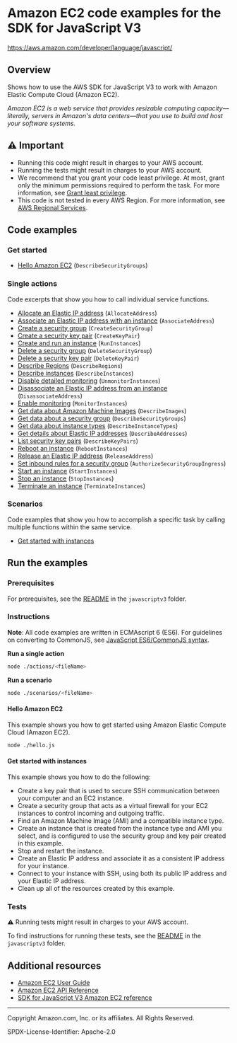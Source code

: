 <!--Generated by WRITEME on 2023-02-15 23:39:07.000519 (UTC)-->
# Amazon EC2 code examples for the SDK for JavaScript V3

https://aws.amazon.com/developer/language/javascript/

## Overview

Shows how to use the AWS SDK for JavaScript V3 to work with Amazon Elastic Compute Cloud (Amazon EC2).

<!--custom.overview.start-->
<!--custom.overview.end-->

*Amazon EC2 is a web service that provides resizable computing capacity—literally, servers in Amazon's data centers—that you use to build and host your software systems.*

## ⚠ Important

* Running this code might result in charges to your AWS account.
* Running the tests might result in charges to your AWS account.
* We recommend that you grant your code least privilege. At most, grant only the minimum permissions required to perform the task. For more information, see [Grant least privilege](https://docs.aws.amazon.com/IAM/latest/UserGuide/best-practices.html#grant-least-privilege).
* This code is not tested in every AWS Region. For more information, see [AWS Regional Services](https://aws.amazon.com/about-aws/global-infrastructure/regional-product-services).

<!--custom.important.start-->
<!--custom.important.end-->

## Code examples

### Get started

* [Hello Amazon EC2](hello.js#L8) (`DescribeSecurityGroups`)

### Single actions

Code excerpts that show you how to call individual service functions.

* [Allocate an Elastic IP address](actions/allocate-address.js#L8) (`AllocateAddress`)
* [Associate an Elastic IP address with an instance](actions/associate-address.js#L8) (`AssociateAddress`)
* [Create a security group](actions/create-security-group.js#L8) (`CreateSecurityGroup`)
* [Create a security key pair](actions/create-key-pair.js#L8) (`CreateKeyPair`)
* [Create and run an instance](actions/run-instances.js#L8) (`RunInstances`)
* [Delete a security group](actions/delete-security-group.js#L8) (`DeleteSecurityGroup`)
* [Delete a security key pair](actions/delete-key-pair.js#L8) (`DeleteKeyPair`)
* [Describe Regions](actions/describe-regions.js#L8) (`DescribeRegions`)
* [Describe instances](actions/describe-instances.js#L8) (`DescribeInstances`)
* [Disable detailed monitoring](actions/unmonitor-instances.js#L8) (`UnmonitorInstances`)
* [Disassociate an Elastic IP address from an instance](actions/disassociate-address.js#L8) (`DisassociateAddress`)
* [Enable monitoring](actions/monitor-instances.js#L8) (`MonitorInstances`)
* [Get data about Amazon Machine Images](actions/describe-images.js#L8) (`DescribeImages`)
* [Get data about a security group](actions/describe-security-groups.js#L8) (`DescribeSecurityGroups`)
* [Get data about instance types](actions/describe-instance-types.js#L8) (`DescribeInstanceTypes`)
* [Get details about Elastic IP addresses](actions/describe-addresses.js#L8) (`DescribeAddresses`)
* [List security key pairs](actions/describe-key-pairs.js#L8) (`DescribeKeyPairs`)
* [Reboot an instance](actions/reboot-instances.js#L8) (`RebootInstances`)
* [Release an Elastic IP address](actions/release-address.js#L8) (`ReleaseAddress`)
* [Set inbound rules for a security group](actions/authorize-security-group-ingress.js#L8) (`AuthorizeSecurityGroupIngress`)
* [Start an instance](actions/start-instances.js#L8) (`StartInstances`)
* [Stop an instance](actions/stop-instances.js#L8) (`StopInstances`)
* [Terminate an instance](actions/terminate-instances.js#L8) (`TerminateInstances`)

### Scenarios

Code examples that show you how to accomplish a specific task by calling multiple
functions within the same service.

* [Get started with instances](scenarios/basic.js) 

## Run the examples

### Prerequisites

For prerequisites, see the [README](../../README.md#Prerequisites) in the `javascriptv3` folder.

<!--custom.prerequisites.start-->
<!--custom.prerequisites.end-->

### Instructions

**Note**: All code examples are written in ECMAscript 6 (ES6). For guidelines on converting to CommonJS, see
[JavaScript ES6/CommonJS syntax](https://docs.aws.amazon.com/sdk-for-javascript/v3/developer-guide/sdk-examples-javascript-syntax.html).

**Run a single action**

```bash
node ./actions/<fileName>
```

**Run a scenario**

```bash
node ./scenarios/<fileName>
```

<!--custom.instructions.start-->
<!--custom.instructions.end-->

#### Hello Amazon EC2

This example shows you how to get started using Amazon Elastic Compute Cloud (Amazon EC2).

```bash
node ./hello.js
```

#### Get started with instances

This example shows you how to do the following:

* Create a key pair that is used to secure SSH communication between your computer and an EC2 instance.
* Create a security group that acts as a virtual firewall for your EC2 instances to control incoming and outgoing traffic.
* Find an Amazon Machine Image (AMI) and a compatible instance type.
* Create an instance that is created from the instance type and AMI you select, and is configured to use the security group and key pair created in this example.
* Stop and restart the instance.
* Create an Elastic IP address and associate it as a consistent IP address for your instance.
* Connect to your instance with SSH, using both its public IP address and your Elastic IP address.
* Clean up all of the resources created by this example.

<!--custom.scenarios.ec2_Scenario_GetStartedInstances.start-->
<!--custom.scenarios.ec2_Scenario_GetStartedInstances.end-->

### Tests

⚠ Running tests might result in charges to your AWS account.

To find instructions for running these tests, see the [README](../../README.md#Tests)
in the `javascriptv3` folder.

<!--custom.tests.start-->
<!--custom.tests.end-->

## Additional resources

* [Amazon EC2 User Guide](https://docs.aws.amazon.com/AWSEC2/latest/UserGuide/concepts.html)
* [Amazon EC2 API Reference](https://docs.aws.amazon.com/AWSEC2/latest/APIReference/Welcome.html)
* [SDK for JavaScript V3 Amazon EC2 reference](https://docs.aws.amazon.com/AWSJavaScriptSDK/v3/latest/clients/client-ec2/index.html)

<!--custom.resources.start-->
<!--custom.resources.end-->

---

Copyright Amazon.com, Inc. or its affiliates. All Rights Reserved.

SPDX-License-Identifier: Apache-2.0
